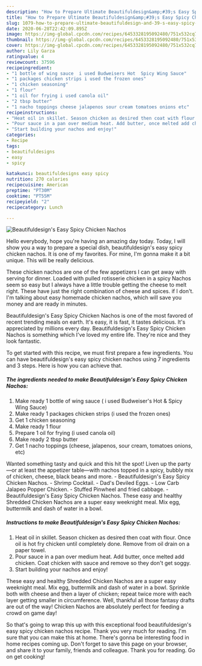```yaml
---
description: "How to Prepare Ultimate Beautifuldesign&amp;#39;s Easy Spicy Chicken Nachos"
title: "How to Prepare Ultimate Beautifuldesign&amp;#39;s Easy Spicy Chicken Nachos"
slug: 1079-how-to-prepare-ultimate-beautifuldesign-and-39-s-easy-spicy-chicken-nachos
date: 2020-06-28T22:42:09.895Z
image: https://img-global.cpcdn.com/recipes/6453328195092480/751x532cq70/beautifuldesigns-easy-spicy-chicken-nachos-recipe-main-photo.jpg
thumbnail: https://img-global.cpcdn.com/recipes/6453328195092480/751x532cq70/beautifuldesigns-easy-spicy-chicken-nachos-recipe-main-photo.jpg
cover: https://img-global.cpcdn.com/recipes/6453328195092480/751x532cq70/beautifuldesigns-easy-spicy-chicken-nachos-recipe-main-photo.jpg
author: Lily Garza
ratingvalue: 4
reviewcount: 37596
recipeingredient:
- "1 bottle of wing sauce  i used Budweisers Hot  Spicy Wing Sauce"
- "1 packages chicken strips i used the frozen ones"
- "1 chicken seasoning"
- "1 flour"
- "1 oil for frying i used canola oil"
- "2 tbsp butter"
- "1 nacho toppings cheese jalapenos sour cream tomatoes onions etc"
recipeinstructions:
- "Heat oil in skillet. Season chicken as desired then coat with flour. Once oil is hot fry chicken until completely done. Remove from oil drain on a paper towel."
- "Pour sauce in a pan over medium heat. Add butter, once melted add chicken. Coat chicken with sauce and remove so they don&#39;t get soggy."
- "Start building your nachos and enjoy!"
categories:
- Recipe
tags:
- beautifuldesigns
- easy
- spicy

katakunci: beautifuldesigns easy spicy 
nutrition: 270 calories
recipecuisine: American
preptime: "PT30M"
cooktime: "PT55M"
recipeyield: "2"
recipecategory: Lunch

---
```



![Beautifuldesign&#39;s Easy Spicy Chicken Nachos](https://img-global.cpcdn.com/recipes/6453328195092480/751x532cq70/beautifuldesigns-easy-spicy-chicken-nachos-recipe-main-photo.jpg)

Hello everybody, hope you're having an amazing day today. Today, I will show you a way to prepare a special dish, beautifuldesign&#39;s easy spicy chicken nachos. It is one of my favorites. For mine, I'm gonna make it a bit unique. This will be really delicious.

These chicken nachos are one of the few appetizers I can get away with serving for dinner. Loaded with pulled rotisserie chicken in a spicy Nachos seem so easy but I always have a little trouble getting the cheese to melt right. These have just the right combination of cheese and spices. if I don&#39;t. I&#39;m talking about easy homemade chicken nachos, which will save you money and are ready in minutes.

Beautifuldesign&#39;s Easy Spicy Chicken Nachos is one of the most favored of recent trending meals on earth. It's easy, it is fast, it tastes delicious. It's appreciated by millions every day. Beautifuldesign&#39;s Easy Spicy Chicken Nachos is something which I've loved my entire life. They're nice and they look fantastic.


To get started with this recipe, we must first prepare a few ingredients. You can have beautifuldesign&#39;s easy spicy chicken nachos using 7 ingredients and 3 steps. Here is how you can achieve that.

<!--inarticleads1-->

##### The ingredients needed to make Beautifuldesign&#39;s Easy Spicy Chicken Nachos:

1. Make ready 1 bottle of wing sauce ( i used Budweiser&#39;s Hot &amp; Spicy Wing Sauce)
1. Make ready 1 packages chicken strips (i used the frozen ones)
1. Get 1 chicken seasoning
1. Make ready 1 flour
1. Prepare 1 oil for frying (i used canola oil)
1. Make ready 2 tbsp butter
1. Get 1 nacho toppings (cheese, jalapenos, sour cream, tomatoes onions, etc)


Wanted something tasty and quick and this hit the spot! Liven up the party—or at least the appetizer table—with nachos topped in a spicy, bubbly mix of chicken, cheese, black beans and more. - Beautifuldesign&#39;s Easy Spicy Chicken Nachos. - Shrimp Cocktail. - Dad&#39;s Deviled Eggs. - Low Carb Jalapeo Popper Chicken. - Stuffed Pinwheel and fried cabbage. - Beautifuldesign&#39;s Easy Spicy Chicken Nachos. These easy and healthy Shredded Chicken Nachos are a super easy weeknight meal. Mix egg, buttermilk and dash of water in a bowl. 

<!--inarticleads2-->

##### Instructions to make Beautifuldesign&#39;s Easy Spicy Chicken Nachos:

1. Heat oil in skillet. Season chicken as desired then coat with flour. Once oil is hot fry chicken until completely done. Remove from oil drain on a paper towel.
1. Pour sauce in a pan over medium heat. Add butter, once melted add chicken. Coat chicken with sauce and remove so they don&#39;t get soggy.
1. Start building your nachos and enjoy!


These easy and healthy Shredded Chicken Nachos are a super easy weeknight meal. Mix egg, buttermilk and dash of water in a bowl. Sprinkle both with cheese and then a layer of chicken; repeat twice more with each layer getting smaller in circumference. Well, thankful all those fantasy drafts are out of the way! Chicken Nachos are absolutely perfect for feeding a crowd on game day! 

So that's going to wrap this up with this exceptional food beautifuldesign&#39;s easy spicy chicken nachos recipe. Thank you very much for reading. I'm sure that you can make this at home. There's gonna be interesting food in home recipes coming up. Don't forget to save this page on your browser, and share it to your family, friends and colleague. Thank you for reading. Go on get cooking!
